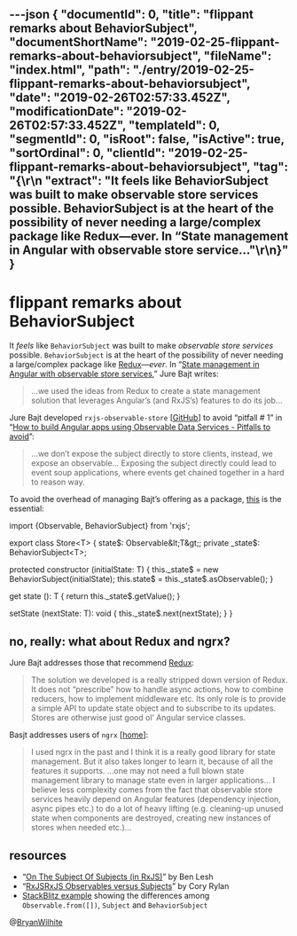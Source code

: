 ---json
{
  "documentId": 0,
  "title": "flippant remarks about BehaviorSubject",
  "documentShortName": "2019-02-25-flippant-remarks-about-behaviorsubject",
  "fileName": "index.html",
  "path": "./entry/2019-02-25-flippant-remarks-about-behaviorsubject",
  "date": "2019-02-26T02:57:33.452Z",
  "modificationDate": "2019-02-26T02:57:33.452Z",
  "templateId": 0,
  "segmentId": 0,
  "isRoot": false,
  "isActive": true,
  "sortOrdinal": 0,
  "clientId": "2019-02-25-flippant-remarks-about-behaviorsubject",
  "tag": "{\r\n  \"extract\": \"It feels like BehaviorSubject was built to make observable store services possible. BehaviorSubject is at the heart of the possibility of never needing a large/complex package like Redux—ever. In “State management in Angular with observable store service...\"\r\n}"
}
---

# flippant remarks about BehaviorSubject

It *feels* like `BehaviorSubject` was built to make *observable store services* possible. `BehaviorSubject` is at the heart of the possibility of never needing a large/complex package like [Redux](https://redux.js.org/)—*ever*. In “[State management in Angular with observable store services](https://jurebajt.com/state-management-in-angular-with-observable-store-services/),” Jure Bajt writes:

<blockquote>

…we used the ideas from Redux to create a state management solution that leverages Angular’s (and RxJS’s) features to do its job…

</blockquote>

Jure Bajt developed `rxjs-observable-store` [[GitHub](https://github.com/jurebajt/rxjs-observable-store)] to avoid “pitfall # 1” in “[How to build Angular apps using Observable Data Services - Pitfalls to avoid](https://blog.angular-university.io/how-to-build-angular2-apps-using-rxjs-observable-data-services-pitfalls-to-avoid/)”:

<blockquote>

…we don’t expose the subject directly to store clients, instead, we expose an observable… Exposing the subject directly could lead to event soup applications, where events get chained together in a hard to reason way.

</blockquote>

To avoid the overhead of managing Bajt’s offering as a package, [this](https://github.com/jurebajt/rxjs-observable-store/blob/master/src/store.ts) is the essential:

import {Observable, BehaviorSubject} from 'rxjs';

export class Store&lt;T&gt; {
            state$: Observable&lt;T&gt;;
            private _state$: BehaviorSubject&lt;T&gt;;

protected constructor (initialState: T) {
                this._state$ = new BehaviorSubject(initialState);
                this.state$ = this._state$.asObservable();
            }

get state (): T {
                return this._state$.getValue();
            }

setState (nextState: T): void {
                this._state$.next(nextState);
            }
        }

## no, really: what about Redux and ngrx?

Jure Bajt addresses those that recommend [Redux](https://redux.js.org/):

<blockquote>

The solution we developed is a really stripped down version of Redux. It does not “prescribe” how to handle async actions, how to combine reducers, how to implement middleware etc. Its only role is to provide a simple API to update state object and to subscribe to its updates. Stores are otherwise just good ol’ Angular service classes.

</blockquote>

Basjt addresses users of `ngrx` [[home](https://ngrx.io/)]:

<blockquote>

I used ngrx in the past and I think it is a really good library for state management. But it also takes longer to learn it, because of all the features it supports. …one may not need a full blown state management library to manage state even in larger applications… I believe less complexity comes from the fact that observable store services heavily depend on Angular features (dependency injection, async pipes etc.) to do a lot of heavy lifting (e.g. cleaning-up unused state when components are destroyed, creating new instances of stores when needed etc.)…

</blockquote>

## resources

* “[On The Subject Of Subjects (in RxJS)](https://medium.com/@benlesh/on-the-subject-of-subjects-in-rxjs-2b08b7198b93)” by Ben Lesh
* “[RxJSRxJS Observables versus Subjects](https://coryrylan.com/blog/rxjs-observables-versus-subjects)” by Cory Rylan
* [StackBlitz example](https://stackblitz.com/edit/angular-rxjs-subject-and-behaviorsubject?file=app%2Fthing%2Fthing.component.ts) showing the differences among `Observable.from([])`, `Subject` and `BehaviorSubject`

@[BryanWilhite](https://twitter.com/bryanwilhite)
